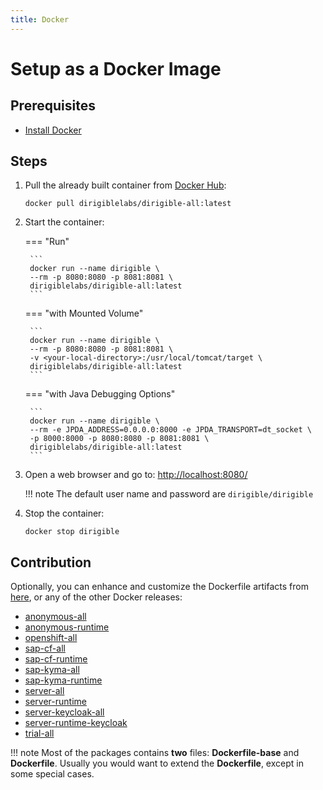 ```yaml
---
title: Docker
---
```


Setup as a Docker Image
===


Prerequisites
---

- [Install Docker](https://docs.docker.com/engine/installation/)

Steps
---
      
1. Pull the already built container from [Docker Hub](https://hub.docker.com/r/dirigiblelabs/):

    ```
    docker pull dirigiblelabs/dirigible-all:latest
    ```

1. Start the container:

    === "Run"

        ```
        docker run --name dirigible \
        --rm -p 8080:8080 -p 8081:8081 \
        dirigiblelabs/dirigible-all:latest
        ```

    === "with Mounted Volume"

        ```
        docker run --name dirigible \
        --rm -p 8080:8080 -p 8081:8081 \
        -v <your-local-directory>:/usr/local/tomcat/target \
        dirigiblelabs/dirigible-all:latest
        ```

    === "with Java Debugging Options"

        ```
        docker run --name dirigible \
        --rm -e JPDA_ADDRESS=0.0.0.0:8000 -e JPDA_TRANSPORT=dt_socket \
        -p 8000:8000 -p 8080:8080 -p 8081:8081 \
        dirigiblelabs/dirigible-all:latest
        ```


1. Open a web browser and go to: [http://localhost:8080/](http://localhost:8080/)

    !!! note
		The default user name and password are `dirigible/dirigible`

1. Stop the container:

    ```
	docker stop dirigible
	```

Contribution
---

Optionally, you can enhance and customize the Dockerfile artifacts from [here](https://github.com/eclipse/dirigible/blob/master/releng/Dockerfile-tomcat), or any of the other Docker releases:

- [anonymous-all](https://github.com/eclipse/dirigible/blob/master/releng/anonymous-all/)
- [anonymous-runtime](https://github.com/eclipse/dirigible/tree/master/releng/anonymous-runtime)
- [openshift-all](https://github.com/eclipse/dirigible/tree/master/releng/openshift-all)
- [sap-cf-all](https://github.com/eclipse/dirigible/tree/master/releng/sap-cf-all)
- [sap-cf-runtime](https://github.com/eclipse/dirigible/tree/master/releng/sap-cf-runtime)
- [sap-kyma-all](https://github.com/eclipse/dirigible/tree/master/releng/sap-kyma-all)
- [sap-kyma-runtime](https://github.com/eclipse/dirigible/tree/master/releng/sap-kyma-runtime)
- [server-all](https://github.com/eclipse/dirigible/tree/master/releng/server-all)
- [server-runtime](https://github.com/eclipse/dirigible/tree/master/releng/server-runtime)
- [server-keycloak-all](https://github.com/eclipse/dirigible/tree/master/releng/server-keycloak-all)
- [server-runtime-keycloak](https://github.com/eclipse/dirigible/tree/master/releng/server-runtime-keycloak)
- [trial-all](https://github.com/eclipse/dirigible/tree/master/releng/trial-all)


!!! note 
	Most of the packages contains **two** files: **Dockerfile-base** and **Dockerfile**. Usually you would want to extend the **Dockerfile**, except in some special cases.
